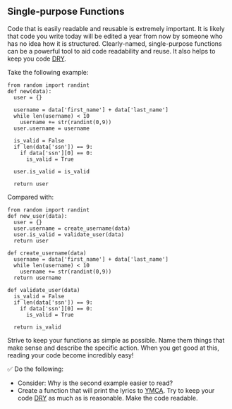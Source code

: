 ## Single-purpose Functions
Code that is easily readable and reusable is extremely important. It is likely that code you write today will be edited a year from now by someone who has no idea how it is structured. Clearly-named, single-purpose functions can be a powerful tool to aid code readability and reuse. It also helps to keep you code [DRY](https://en.wikipedia.org/wiki/Don%27t_repeat_yourself).

Take the following example:
```
from random import randint
def new(data):
  user = {}

  username = data['first_name'] + data['last_name']
  while len(username) < 10
    username += str(randint(0,9))
  user.username = username

  is_valid = False
  if len(data['ssn']) == 9:
    if data['ssn'][0] == 0:
      is_valid = True

  user.is_valid = is_valid

  return user
```
Compared with:
```
from random import randint
def new_user(data):
  user = {}
  user.username = create_username(data)
  user.is_valid = validate_user(data)
  return user

def create_username(data)
  username = data['first_name'] + data['last_name']
  while len(username) < 10
    username += str(randint(0,9))
  return username

def validate_user(data)
  is_valid = False
  if len(data['ssn']) == 9:
    if data['ssn'][0] == 0:
      is_valid = True

  return is_valid
```
Strive to keep your functions as simple as possible. Name them things that make sense and describe the specific action. When you get good at this, reading your code become incredibly easy!

:white_check_mark: Do the following:
* Consider: Why is the second example easier to read?
* Create a function that will print the lyrics to [YMCA](http://www.azlyrics.com/lyrics/villagepeople/ymca.html). Try to keep your code [DRY](https://en.wikipedia.org/wiki/Don%27t_repeat_yourself) as much as is reasonable. Make the code readable.